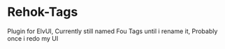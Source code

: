 # Rehok-Tags
Plugin for ElvUI, Currently still named Fou Tags until i rename it, Probably once i redo my UI 
